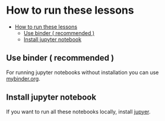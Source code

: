 # How to run these lessons

<!-- TOC -->

- [How to run these lessons](#how-to-run-these-lessons)
    - [Use binder ( recommended )](#use-binder--recommended-)
    - [Install jupyter notebook](#install-jupyter-notebook)

<!-- /TOC -->

## Use binder ( recommended )

For running jupyter notebooks without installation you can use [mybinder.org](https://mybinder.org/).

## Install jupyter notebook

If you want to run all these notebooks locally, install [jupyer](https://jupyter.org/install).
